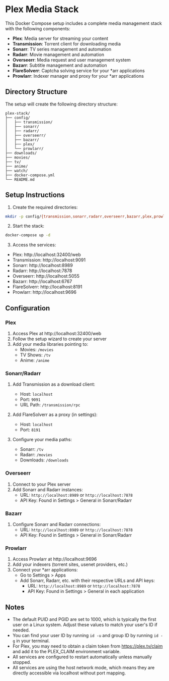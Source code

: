 # Plex Media Stack

This Docker Compose setup includes a complete media management stack with the following components:

- **Plex**: Media server for streaming your content
- **Transmission**: Torrent client for downloading media
- **Sonarr**: TV series management and automation
- **Radarr**: Movie management and automation
- **Overseerr**: Media request and user management system
- **Bazarr**: Subtitle management and automation
- **FlareSolverr**: Captcha solving service for your *arr applications
- **Prowlarr**: Indexer manager and proxy for your *arr applications

## Directory Structure

The setup will create the following directory structure:

```
plex-stack/
├── config/
│   ├── transmission/
│   ├── sonarr/
│   ├── radarr/
│   ├── overseerr/
│   ├── bazarr/
│   ├── plex/
│   └── prowlarr/
├── downloads/
├── movies/
├── tv/
├── anime/
├── watch/
├── docker-compose.yml
└── README.md
```

## Setup Instructions

1. Create the required directories:

```bash
mkdir -p config/{transmission,sonarr,radarr,overseerr,bazarr,plex,prowlarr} downloads movies tv anime watch
```

2. Start the stack:

```bash
docker-compose up -d
```

3. Access the services:

- Plex: http://localhost:32400/web
- Transmission: http://localhost:9091
- Sonarr: http://localhost:8989
- Radarr: http://localhost:7878
- Overseerr: http://localhost:5055
- Bazarr: http://localhost:6767
- FlareSolverr: http://localhost:8191
- Prowlarr: http://localhost:9696

## Configuration

### Plex

1. Access Plex at http://localhost:32400/web
2. Follow the setup wizard to create your server
3. Add your media libraries pointing to:
   - Movies: `/movies`
   - TV Shows: `/tv`
   - Anime: `/anime`

### Sonarr/Radarr

1. Add Transmission as a download client:
   - Host: `localhost`
   - Port: `9091`
   - URL Path: `/transmission/rpc`

2. Add FlareSolverr as a proxy (in settings):
   - Host: `localhost`
   - Port: `8191`

3. Configure your media paths:
   - Sonarr: `/tv`
   - Radarr: `/movies`
   - Downloads: `/downloads`

### Overseerr

1. Connect to your Plex server
2. Add Sonarr and Radarr instances:
   - URL: `http://localhost:8989` or `http://localhost:7878`
   - API Key: Found in Settings > General in Sonarr/Radarr

### Bazarr

1. Configure Sonarr and Radarr connections:
   - URL: `http://localhost:8989` or `http://localhost:7878`
   - API Key: Found in Settings > General in Sonarr/Radarr

### Prowlarr

1. Access Prowlarr at http://localhost:9696
2. Add your indexers (torrent sites, usenet providers, etc.)
3. Connect your *arr applications:
   - Go to Settings > Apps
   - Add Sonarr, Radarr, etc. with their respective URLs and API keys:
     - URL: `http://localhost:8989` or `http://localhost:7878`
     - API Key: Found in Settings > General in each application

## Notes

- The default PUID and PGID are set to 1000, which is typically the first user on a Linux system. Adjust these values to match your user's ID if needed.
- You can find your user ID by running `id -u` and group ID by running `id -g` in your terminal.
- For Plex, you may need to obtain a claim token from https://plex.tv/claim and add it to the PLEX_CLAIM environment variable.
- All services are configured to restart automatically unless manually stopped.
- All services are using the host network mode, which means they are directly accessible via localhost without port mapping.
